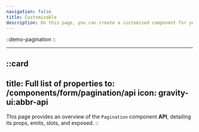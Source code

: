 ```yaml
---
navigation: false
title: Customizable
description: On this page, you can create a customized component for your Vue applications by adjusting its properties to suit your needs. It provides a live preview of the component’s code and behavior, allowing you to design dynamic and user-friendly interfaces effortlessly.
---
```

::demo-pagination
::

---

::card
---
title: Full list of properties
to: /components/form/pagination/api
icon: gravity-ui:abbr-api
---
This page provides an overview of the `Pagination` component **API**, detailing its props, emits, slots, and exposed.
::